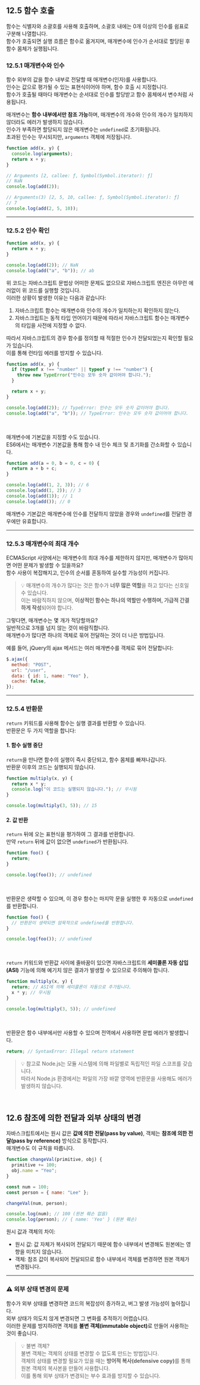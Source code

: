 ## 12.5 함수 호출

함수는 식별자와 소괄호를 사용해 호출하며, 소괄호 내에는 0개 이상의 인수를 쉼표로 구분해 나열합니다.
<br />
함수가 호출되면 실행 흐름은 함수로 옮겨지며, 매개변수에 인수가 순서대로 할당된 후 함수 몸체가 실행됩니다.

### 12.5.1 매개변수와 인수

함수 외부의 값을 함수 내부로 전달할 때 매개변수(인자)를 사용합니다.
<br />
인수는 값으로 평가될 수 있는 표현식이어야 하며, 함수 호출 시 지정합니다.
<br />
함수가 호출될 때마다 매개변수는 순서대로 인수를 할당받고 함수 몸체에서 변수처럼 사용됩니다.

매개변수는 **함수 내부에서만 참조 가능**하며, 매개변수의 개수와 인수의 개수가 일치하지 않더라도 에러가 발생하지 않습니다.
<br />
인수가 부족하면 할당되지 않은 매개변수는 `undefined`로 초기화됩니다.
<br />
초과된 인수는 무시되지만, `arguments` 객체에 저장됩니다.

```javascript
function add(x, y) {
  console.log(arguments);
  return x + y;
}

// Arguments [2, callee: ƒ, Symbol(Symbol.iterator): ƒ]
// NaN
console.log(add(2));

// Arguments(3) [2, 5, 10, callee: ƒ, Symbol(Symbol.iterator): ƒ]
// 7
console.log(add(2, 5, 10));
```

---

### 12.5.2 인수 확인

```javascript
function add(x, y) {
  return x + y;
}

console.log(add(2)); // NaN
console.log(add("a", "b")); // ab
```

위 코드는 자바스크립트 문법상 어떠한 문제도 없으므로 자바스크립트 엔진은 아무런 에러없이 위 코드를 실행할 것입니다.
<br />
이러한 상황이 발생한 이유는 다음과 같습니다:

1. 자바스크립트 함수는 매개변수와 인수의 개수가 일치하는지 확인하지 않는다.
1. 자바스크립트는 동적 타입 언어이기 때문에 따라서 자바스크립트 함수는 매개변수의 타입을 사전에 지정할 수 없다.

따라서 자바스크립트의 경우 함수를 정의할 때 적절한 인수가 전달되었는지 확인할 필요가 있습니다.
<br />
이를 통해 런타임 에러를 방지할 수 있습니다.

```javascript
function add(x, y) {
  if (typeof x !== "number" || typeof y !== "number") {
    throw new TypeError("인수는 모두 숫자 값이어야 합니다.");
  }

  return x + y;
}

console.log(add(2)); // TypeError: 인수는 모두 숫자 값이어야 합니다.
console.log(add("a", "b")); // TypeError: 인수는 모두 숫자 값이어야 합니다.
```

<br />

매개변수에 기본값을 지정할 수도 있습니다.
<br />
ES6에서는 매개변수 기본값을 통해 함수 내 인수 체크 및 초기화를 간소화할 수 있습니다.

```javascript
function add(a = 0, b = 0, c = 0) {
  return a + b + c;
}

console.log(add(1, 2, 3)); // 6
console.log(add(1, 2)); // 3
console.log(add(1)); // 1
console.log(add()); // 0
```

매개변수 기본값은 매개변수에 인수를 전달하지 않았을 경우와 `undefined`를 전달한 경우에만 유효합니다.

---

### 12.5.3 매개변수의 최대 개수

ECMAScript 사양에서는 매개변수의 최대 개수를 제한하지 않지만, 매개변수가 많아지면 어떤 문제가 발생할 수 있을까요?
<br />
함수 사용이 복잡해지고, 인수의 순서를 혼동하여 실수할 가능성이 커집니다.

> 💡 매개변수의 개수가 많다는 것은 함수가 **너무 많은 역할**을 하고 있다는 신호일 수 있습니다.
> <br />
> 이는 바람직하지 않으며, **이상적인 함수는 하나의 역할만 수행하며, 가급적 간결하게 작성**되어야 합니다.

그렇다면, 매개변수는 몇 개가 적당할까요?
<br />
일반적으로 3개를 넘지 않는 것이 바람직합니다.
<br />
매개변수가 많다면 하나의 객체로 묶어 전달하는 것이 더 나은 방법입니다.

예를 들어, jQuery의 ajax 메서드는 여러 매개변수를 객체로 묶어 전달합니다:

```javascript
$.ajax({
  method: "POST",
  url: "/user",
  data: { id: 1, name: "Yeo" },
  cache: false,
});
```

---

### 12.5.4 반환문

`return` 키워드를 사용해 함수는 실행 결과를 반환할 수 있습니다.
<br />
반환문은 두 가지 역할을 합니다:

#### 1. 함수 실행 중단

`return`을 만나면 함수의 실행이 즉시 중단되고, 함수 몸체를 빠져나갑니다.
<br />
반환문 이후의 코드는 실행되지 않습니다.

```javascript
function multiply(x, y) {
  return x * y;
  console.log("이 코드는 실행되지 않습니다."); // 무시됨
}

console.log(multiply(3, 5)); // 15
```

#### 2. 값 반환

`return` 뒤에 오는 표현식을 평가하여 그 결과를 반환합니다.
<br />
만약 `return` 뒤에 값이 없으면 `undefined`가 반환됩니다.

```javascript
function foo() {
  return;
}

console.log(foo()); // undefined
```

<br />

반환문은 생략할 수 있으며, 이 경우 함수는 마지막 문을 실행한 후 자동으로 `undefined`를 반환합니다.

```javascript
function foo() {
  // 반환문이 생략되면 암묵적으로 undefined를 반환합니다.
}

console.log(foo()); // undefined
```

<br />

`return` 키워드와 반환값 사이에 줄바꿈이 있으면 자바스크립트의 **세미콜론 자동 삽입(ASI)** 기능에 의해 예기치 않은 결과가 발생할 수 있으므로 주의해야 합니다.

```javascript
function multiply(x, y) {
  return; // ASI에 의해 세미콜론이 자동으로 추가됩니다.
  x * y; // 무시됨
}

console.log(multiply(3, 5)); // undefined
```

<br />

반환문은 함수 내부에서만 사용할 수 있으며 전역에서 사용하면 문법 에러가 발생합니다.

```javascript
return; // SyntaxError: Illegal return statement
```

> 💡 참고로 Node.js는 모듈 시스템에 의해 파일별로 독립적인 파일 스코프를 갖습니다.
> <br />
> 따라서 Node.js 환경에서는 파일의 가장 바깥 영역에 반환문을 사용해도 에러가 발생하지 않습니다.

<br />

## 12.6 참조에 의한 전달과 외부 상태의 변경

자바스크립트에서는 원시 값은 **값에 의한 전달(pass by value)**, 객체는 **참조에 의한 전달(pass by reference)** 방식으로 동작합니다.
<br />
매개변수도 이 규칙을 따릅니다.

```javascript
function changeVal(primitive, obj) {
  primitive += 100;
  obj.name = "Yeo";
}

const num = 100;
const person = { name: "Lee" };

changeVal(num, person);

console.log(num); // 100 (원본 훼손 없음)
console.log(person); // { name: 'Yeo' } (원본 훼손)
```

원시 값과 객체의 차이:

- 원시 값: 값 자체가 복사되어 전달되기 때문에 함수 내부에서 변경해도 원본에는 영향을 미치지 않습니다.
- 객체: 참조 값이 복사되어 전달되므로 함수 내부에서 객체를 변경하면 원본 객체가 변경됩니다.

---

### ⚠️ 외부 상태 변경의 문제

함수가 외부 상태를 변경하면 코드의 복잡성이 증가하고, 버그 발생 가능성이 높아집니다.
<br />
외부 상태가 의도치 않게 변경되면 그 변화를 추적하기 어렵습니다.
<br />
이러한 문제를 방지하려면 객체를 <b>불변 객체(immutable object)</b>로 만들어 사용하는 것이 좋습니다.

> 💡 불변 객체?
> <br />
> 불변 객체는 객체의 상태를 변경할 수 없도록 만드는 방법입니다.
> <br />
> 객체의 상태를 변경할 필요가 있을 때는 <b>방어적 복사(defensive copy)</b>를 통해 원본 객체의 복사본을 만들어 사용합니다.
> <br />
> 이를 통해 외부 상태가 변경되는 부수 효과를 방지할 수 있습니다.
